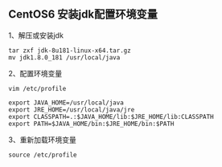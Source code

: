 ## CentOS6 安装jdk配置环境变量

1、解压或安装jdk

```shell
tar zxf jdk-8u181-linux-x64.tar.gz
mv jdk1.8.0_181 /usr/local/java
```

2、配置环境变量

```shell
vim /etc/profile
```

```shell
export JAVA_HOME=/usr/local/java
export JRE_HOME=/usr/local/java/jre
export CLASSPATH=.:$JAVA_HOME/lib:$JRE_HOME/lib:CLASSPATH
export PATH=$JAVA_HOME/bin:$JRE_HOME/bin:$PATH
```

3、重新加载环境变量

```shell
source /etc/profile
```